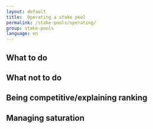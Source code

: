 ```yaml
---
layout: default
title:  Operating a stake pool
permalink: /stake-pools/operating/
group: stake-pools
language: en
---
```

## What to do

## What not to do

## Being competitive/explaining ranking

## Managing saturation
